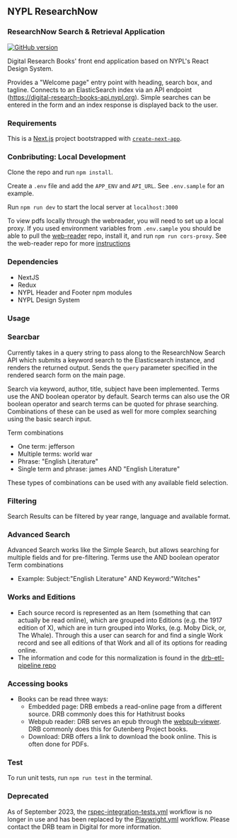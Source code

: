 ## NYPL ResearchNow

### ResearchNow Search & Retrieval Application

[![GitHub version](https://badge.fury.io/gh/NYPL%2Fsfr-bookfinder-front-end.svg)](https://badge.fury.io/gh/NYPL%2Fsfr-bookfinder-front-end)

Digital Research Books' front end application based on NYPL's React Design System.

Provides a "Welcome page" entry point with heading, search box, and tagline. Connects to an ElasticSearch index via an API endpoint (https://digital-research-books-api.nypl.org).
Simple searches can be entered in the form and an index response is displayed back to the user.

### Requirements

This is a [Next.js](https://nextjs.org/) project bootstrapped with [`create-next-app`](https://github.com/vercel/next.js/tree/canary/packages/create-next-app).

### Conbributing: Local Development

Clone the repo and run `npm install`.

Create a `.env` file and add the `APP_ENV` and `API_URL`. See `.env.sample` for an example.

Run `npm run dev` to start the local server at `localhost:3000`

To view pdfs locally through the webreader, you will need to set up a local proxy.  If you used environment variables from `.env.sample` you should be able to pull the [web-reader](https://github.com/NYPL-Simplified/web-reader) repo, install it, and run `npm run cors-proxy`.  See the web-reader repo for more [instructions](https://github.com/NYPL-Simplified/web-reader#cors-proxy)

### Dependencies

- NextJS
- Redux
- NYPL Header and Footer npm modules
- NYPL Design System

### Usage

### Searcbar

Currently takes in a query string to pass along to the ResearchNow Search API which submits a keyword search to the Elasticsearch instance, and renders the returned output. Sends the `query` parameter specified in the rendered search form on the main page.

Search via keyword, author, title, subject have been implemented. Terms use the AND boolean operator by default. Search terms can also use the OR boolean operator and search terms can be quoted for phrase searching. Combinations of these can be used as well for more complex searching using the basic search input.

Term combinations

- One term: jefferson
- Multiple terms: world war
- Phrase: "English Literature"
- Single term and phrase: james AND "English Literature"

These types of combinations can be used with any available field selection.

### Filtering

Search Results can be filtered by year range, language and available format.

### Advanced Search

Advanced Search works like the Simple Search, but allows searching for multiple fields and for pre-filtering. Terms use the AND boolean operator
Term combinations

- Example: Subject:"English Literature" AND Keyword:"Witches"

### Works and Editions

- Each source record is represented as an Item (something that can actually be read online), which are grouped into Editions (e.g. the 1917 edition of X), which are in turn grouped into Works, (e.g. Moby Dick, or, The Whale). Through this a user can search for and find a single Work record and see all editions of that Work and all of its options for reading online.
- The information and code for this normalization is found in the [drb-etl-pipeline repo](https://github.com/NYPL/drb-etl-pipeline)

### Accessing books

- Books can be read three ways:
  - Embedded page: DRB embeds a read-online page from a different source. DRB commonly does this for Hathitrust books
  - Webpub reader: DRB serves an epub through the [webpub-viewer](https://github.com/NYPL-Simplified/webpub-viewer/tree/SFR-develop). DRB commonly does this for Gutenberg Project books.
  - Download: DRB offers a link to download the book online. This is often done for PDFs.

### Test

To run unit tests, run `npm run test` in the terminal.

### Deprecated

As of September 2023, the [rspec-integration-tests.yml](https://github.com/NYPL/sfr-bookfinder-front-end/actions/workflows/rspec-integration-tests.yml) workflow is no longer in use and has been replaced by the [Playwright.yml](https://github.com/NYPL/sfr-bookfinder-front-end/blob/development/.github/workflows/Playwright.yml) workflow. Please contact the DRB team in Digital for more information.
